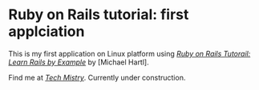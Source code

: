 # Ruby on Rails tutorial: first applciation

This is my first application on Linux platform using [*Ruby on Rails Tutorail: Learn Rails by Example*](http://railstutorial.org/) by [Michael Hartl]. 

Find me at [*Tech Mistry*](http://about.me/techmistry). Currently under construction. 

